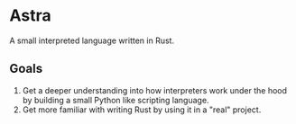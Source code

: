 # Astra

A small interpreted language written in Rust.

## Goals

1. Get a deeper understanding into how interpreters work under the hood by building a small Python like scripting language.
2. Get more familiar with writing Rust by using it in a "real" project.
